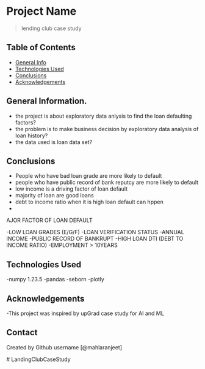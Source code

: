 # Project Name
> lending club case study


## Table of Contents
* [General Info](#general-information)
* [Technologies Used](#technologies-used)
* [Conclusions](#conclusions)
* [Acknowledgements](#acknowledgements)

<!-- You can include any other section that is pertinent to your problem -->

## General Information.
- the project is about exploratory data anlysis to find the loan defaulting factors?
- the problem is to make business decision by exploratory data analysis of loan history?
- the data used is loan data set?

<!-- You don't have to answer all the questions - just the ones relevant to your project. -->

## Conclusions
- People who have bad loan grade are more likely to default
- people who have public record of bank reputcy are more likely to default
- low income is a driving factor of loan default
- majority of loan are good loans 
- debt to income ratio when it is high loan default can hppen
-


AJOR FACTOR OF LOAN DEFAULT

-LOW LOAN GRADES (E/G/F)
-LOAN VERIFICATION STATUS
-ANNUAL INCOME
-PUBLIC RECORD OF BANKRUPT
-HIGH LOAN DTI (DEBT TO INCOME RATIO)
-EMPLOYMENT > 10YEARS

<!-- You don't have to answer all the questions - just the ones relevant to your project. -->


## Technologies Used
-numpy 1.23.5
-pandas
-seborn
-plotly


<!-- As the libraries versions keep on changing, it is recommended to mention the version of library used in this project -->

## Acknowledgements
-This project was inspired by upGrad case study for AI and ML 

## Contact
Created by Github username [@mahlaranjeet]


<!-- Optional -->
<!-- ## License -->
<!-- this project is open source -->

<!-- You don't have to include all sections - just the one's relevant to your project --># LandingClubCaseStudy
